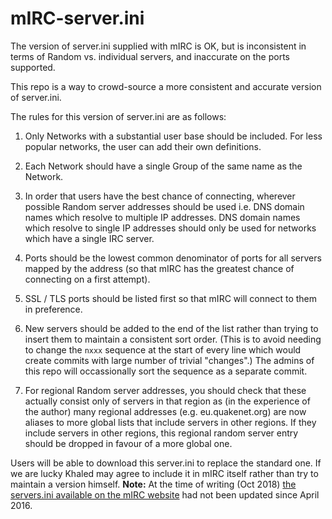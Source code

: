 # mIRC-server.ini
The version of server.ini supplied with mIRC is OK, but is inconsistent in terms of Random vs. individual servers,
and inaccurate on the ports supported.

This repo is a way to crowd-source a more consistent and accurate version of server.ini.

The rules for this version of server.ini are as follows:

1. Only Networks with a substantial user base should be included. For less popular networks, the user can add their own definitions.

1. Each Network should have a single Group of the same name as the Network.

1. In order that users have the best chance of connecting, wherever possible Random server addresses should be used 
i.e. DNS domain names which resolve to multiple IP addresses. 
DNS domain names which resolve to single IP addresses should only be used for networks which have a single IRC server.

1. Ports should be the lowest common denominator of ports for all servers mapped by the address 
(so that mIRC has the greatest chance of connecting on a first attempt).

1. SSL / TLS ports should be listed first so that mIRC will connect to them in preference.

1. New servers should be added to the end of the list rather than trying to insert them to maintain a consistent sort order.
(This is to avoid needing to change the `nxxx` sequence at the start of every line 
which would create commits with large number of trivial "changes".)
The admins of this repo will occassionally sort the sequence as a separate commit.

1. For regional Random server addresses, you should check that these actually consist only of servers in that region
as (in the experience of the author) many regional addresses (e.g. eu.quakenet.org) are now aliases to more global lists
that include servers in other regions. If they include servers in other regions, this regional random server entry should be dropped
in favour of a more global one.

Users will be able to download this server.ini to replace the standard one.
If we are lucky Khaled may agree to include it in mIRC itself rather than try to maintain a version himself.
**Note:** At the time of writing (Oct 2018) [the servers.ini available on the mIRC website](https://www.mirc.co.uk/servers.ini)
had not been updated since April 2016.
